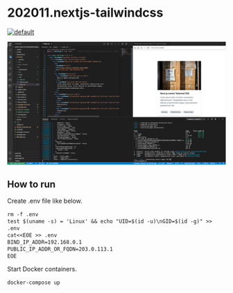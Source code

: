 # 202011.nextjs-tailwindcss

[![default](https://github.com/mazgi-showcase/202011.nextjs-tailwindcss/workflows/default/badge.svg)](https://github.com/mazgi-showcase/202011.nextjs-tailwindcss/actions?query=workflow%3Adefault)

![dev env](docs/images/dev-env.png)

## How to run

Create .env file like below.

```
rm -f .env
test $(uname -s) = 'Linux' && echo "UID=$(id -u)\nGID=$(id -g)" >> .env
cat<<EOE >> .env
BIND_IP_ADDR=192.168.0.1
PUBLIC_IP_ADDR_OR_FQDN=203.0.113.1
EOE
```

Start Docker containers.

```shellsession
docker-compose up
```
